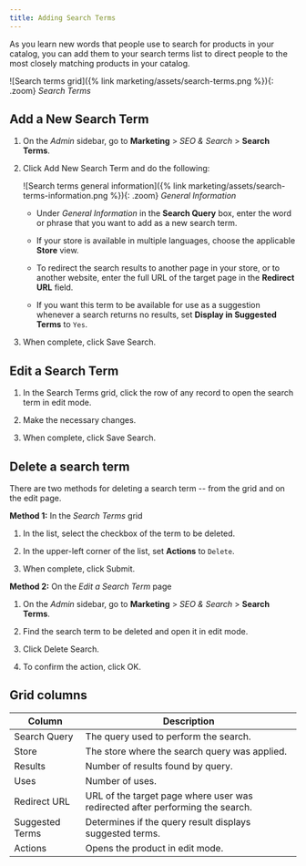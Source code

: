 ```yaml
---
title: Adding Search Terms
---
```


As you learn new words that people use to search for products in your catalog, you can add them to your search terms list to direct people to the most closely matching products in your catalog.

![Search terms grid]({% link marketing/assets/search-terms.png %}){: .zoom}
_Search Terms_

## Add a New Search Term

1. On the _Admin_ sidebar, go to **Marketing** > _SEO & Search_ > **Search Terms**.

1. Click <span class="btn">Add New Search Term</span> and do the following:

    ![Search terms general information]({% link marketing/assets/search-terms-information.png %}){: .zoom}
    _General Information_

    - Under _General Information_ in the **Search Query** box, enter the word or phrase that you want to add as a new search term.

    - If your store is available in multiple languages, choose the applicable **Store** view.

    - To redirect the search results to another page in your store, or to another website, enter the full URL of the target page in the **Redirect URL** field.

    - If you want this term to be available for use as a suggestion whenever a search returns no results, set **Display in Suggested Terms** to `Yes`.

1. When complete, click <span class="btn">Save Search</span>.

## Edit a Search Term

1. In the Search Terms grid, click the row of any record to open the search term in edit mode.

1. Make the necessary changes.

1. When complete, click <span class="btn">Save Search</span>.

## Delete a search term

There are two methods for deleting a search term -- from the grid and on the edit page.

**Method 1:** In the _Search Terms_ grid

1. In the list, select the checkbox of the term to be deleted.

1. In the upper-left corner of the list, set **Actions** to `Delete`.

1. When complete, click <span class="btn">Submit</span>.

**Method 2:** On the _Edit a Search Term_ page

1. On the _Admin_ sidebar, go to **Marketing** > _SEO & Search_ > **Search Terms**.

1. Find the search term to be deleted and open it in edit mode.

1. Click <span class="btn">Delete Search</span>.

1. To confirm the action, click <span class="btn">OK</span>.

## Grid columns

|Column|Description|
|--- |--- |
|Search Query|The query used to perform the search.|
|Store|The store where the search query was applied.|
|Results|Number of results found by query.|
|Uses|Number of uses.|
|Redirect URL|URL of the target page where user was redirected after performing the search.|
|Suggested Terms|Determines if the query result displays suggested terms.|
|Actions|Opens the product in edit mode.|